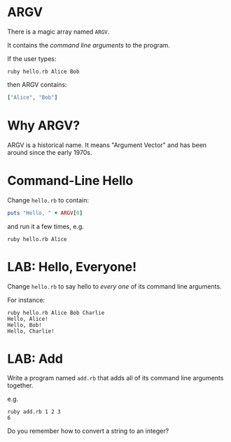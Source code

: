 # ARGV

There is a magic array named `ARGV`. 

It contains the *command line arguments* to the program.

If the user types:

    ruby hello.rb Alice Bob

then ARGV contains:

```ruby
["Alice", "Bob"]
```

# Why ARGV?

ARGV is a historical name. It means "Argument Vector" and has been around since the early 1970s.

# Command-Line Hello

Change `hello.rb` to contain:

```ruby
puts "Hello, " + ARGV[0]
```

and run it a few times, e.g.

    ruby hello.rb Alice

# LAB: Hello, Everyone!

Change `hello.rb` to say hello to *every one* of its command line arguments.

For instance:

    ruby hello.rb Alice Bob Charlie
    Hello, Alice!
    Hello, Bob!
    Hello, Charlie!

# LAB: Add

Write a program named `add.rb` that adds all of its command line arguments together.

e.g.

    ruby add.rb 1 2 3
    6

Do you remember how to convert a string to an integer?



